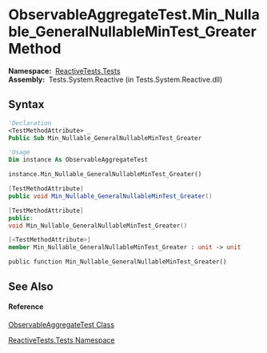# ObservableAggregateTest.Min\_Nullable\_GeneralNullableMinTest\_Greater Method

**Namespace:**  [ReactiveTests.Tests](ReactiveTests.Tests\ReactiveTests.Tests.md)  
**Assembly:**  Tests.System.Reactive (in Tests.System.Reactive.dll)

## Syntax

```vb
'Declaration
<TestMethodAttribute> _
Public Sub Min_Nullable_GeneralNullableMinTest_Greater
```

```vb
'Usage
Dim instance As ObservableAggregateTest

instance.Min_Nullable_GeneralNullableMinTest_Greater()
```

```csharp
[TestMethodAttribute]
public void Min_Nullable_GeneralNullableMinTest_Greater()
```

```c++
[TestMethodAttribute]
public:
void Min_Nullable_GeneralNullableMinTest_Greater()
```

```fsharp
[<TestMethodAttribute>]
member Min_Nullable_GeneralNullableMinTest_Greater : unit -> unit 
```

```jscript
public function Min_Nullable_GeneralNullableMinTest_Greater()
```

## See Also

#### Reference

[ObservableAggregateTest Class](ObservableAggregateTest\ObservableAggregateTest.md)

[ReactiveTests.Tests Namespace](ReactiveTests.Tests\ReactiveTests.Tests.md)




